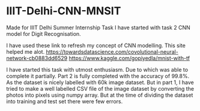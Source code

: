 # IIIT-Delhi-CNN-MNSIT
Made for IIIT Delhi Summer Internship Task
I have started with task 2 CNN model for Digit Recognisation.

I have used these link to refresh my concept of CNN modelling. This site helped me alot.
https://towardsdatascience.com/covolutional-neural-network-cb0883dd6529
https://www.kaggle.com/gopiyedla/mnist-with-tf

I have started this task with utmost enthusiasm. Due to which was able to complete it partially.
Part 2 is fully completed with the accuracy of 99.8%. As the dataset is nicely labelled with 60k image dataset.
But in part 1, I have tried to make a well labelled CSV file of the image dataset by converting the photos into pixels using numpy array. But at the time of dividing the dataset into training and test set there were few errors.

